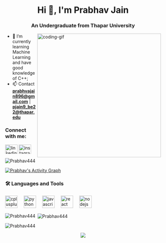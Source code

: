 <h1 align="center">Hi 👋, I'm Prabhav Jain</h1>
<h3 align="center">An Undergraduate from Thapar University</h3>

<img
  align="right"
  alt="coding-gif"
  width="400"
  src="https://user-images.githubusercontent.com/55389276/140866485-8fb1c876-9a8f-4d6a-98dc-08c4981eaf70.gif"
/>

- 🌱 I’m currently learning Machine Learning and have good knowledge of C++;  
- 📫 Contact **prabhvajain896@gmail.com** | **pjain9_be22@thapar.edu**

<h3 align="left">Connect with me:</h3>
<p align="left">
  <a href="https://www.linkedin.com/in/prabhav-jain-0a2402249/" target="blank"
    ><img
      align="center"
      src="https://raw.githubusercontent.com/rahuldkjain/github-profile-readme-generator/master/src/images/icons/Social/linked-in-alt.svg"
      alt="linkedin"
      height="30"
      width="40"
  /></a>
  <a href="https://www.instagram.com/prabhav444/?hl=en" target="blank"
    ><img
      align="center"
      src="https://raw.githubusercontent.com/rahuldkjain/github-profile-readme-generator/master/src/images/icons/Social/instagram.svg"
      alt="instagram"
      height="30"
      width="40"
  /></a>
  <!-- <a href="https://twitter.com/your-twitter" target="blank"
    ><img
      align="center"
      src="https://raw.githubusercontent.com/rahuldkjain/github-profile-readme-generator/master/src/images/icons/Social/twitter.svg"
      alt="twitter"
      height="30"
      width="40"
  /></a> -->
</p>

<p align="left">
    <img src="https://komarev.com/ghpvc/?username=Prabhav444&label=Profile%20views&color=0e75b6&style=flat" alt="Prabhav444" />
</p>

<div>
    <a href="#"><img alt="Prabhav's Activity Graph" src="https://github-readme-activity-graph.vercel.app/graph?username=Prabhav444&theme=react-dark" /></a>
</div>

###

<h3 align="left">🛠 Languages and Tools</h3>

###

<div align="left">
  <!-- keep the same stack icons you want -->
  <img src="https://cdn.jsdelivr.net/gh/devicons/devicon/icons/cplusplus/cplusplus-original.svg" height="40" alt="cplusplus logo" />
  <img width="12" />
  <img src="https://cdn.jsdelivr.net/gh/devicons/devicon/icons/python/python-original.svg" height="40" alt="python logo" />
  <img width="12" />
  <img src="https://cdn.jsdelivr.net/gh/devicons/devicon/icons/javascript/javascript-original.svg" height="40" alt="javascript logo" />
  <img width="12" />
  <img src="https://cdn.jsdelivr.net/gh/devicons/devicon/icons/react/react-original.svg" height="40" alt="react logo" />
  <img width="12" />
  <img src="https://cdn.jsdelivr.net/gh/devicons/devicon/icons/nodejs/nodejs-original.svg" height="40" alt="nodejs logo" />
  <img width="12" />
  <!-- add/remove as per your skills -->
</div>

<p><img align="left" src="https://github-readme-stats.vercel.app/api/top-langs?username=Prabhav444&show_icons=true&locale=en&layout=compact" alt="Prabhav444" /></p>

<p>&nbsp;<img align="center" src="https://github-readme-stats.vercel.app/api?username=Prabhav444&show_icons=true&locale=en" alt="Prabhav444" /></p>

<p><img align="center" src="https://github-readme-streak-stats.herokuapp.com/?user=Prabhav444&" alt="Prabhav444" /></p>

<div align="center">
  <img src="https://github-profile-trophy.vercel.app/?username=Prabhav444&column=8&theme=onedark" />
</div>
